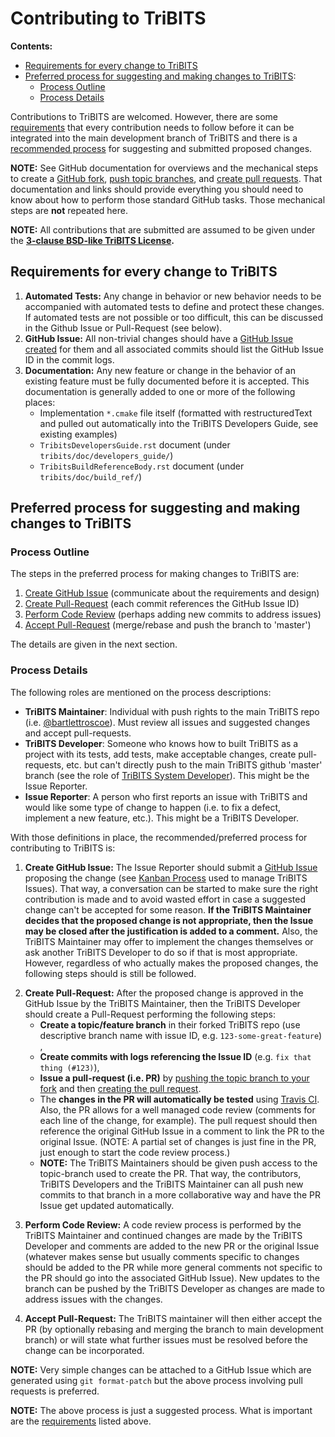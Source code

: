 # Contributing to TriBITS

**Contents:**
* [Requirements for every change to TriBITS](#requirements)
* [Preferred process for suggesting and making changes to TriBITS](#process):
  * [Process Outline](#process_outline)
  * [Process Details](#process_details)

Contributions to TriBITS are welcomed.  However, there are some [requirements](#requirements) that every contribution needs to follow before it can be integrated into the main development branch of TriBITS and there is a [recommended process](#process) for suggesting and submitted proposed changes.

**NOTE:** See GitHub documentation for overviews and the mechanical steps to create a [GitHub fork](https://help.github.com/articles/about-forks/), [push topic branches](https://help.github.com/articles/pushing-to-a-remote/), and [create pull requests](https://help.github.com/articles/creating-a-pull-request/).  That documentation and links should provide everything you should need to know about how to perform those standard GitHub tasks.  Those mechanical steps are **not** repeated here.

**NOTE:** All contributions that are submitted are assumed to be given under the **[3-clause BSD-like TriBITS License](https://github.com/TriBITSPub/TriBITS/blob/master/tribits/Copyright.txt).**

<a name="requirements"/>

## Requirements for every change to TriBITS

1. **Automated Tests:** Any change in behavior or new behavior needs to be accompanied with automated tests to define and protect these changes.  If automated tests are not possible or too difficult, this can be discussed in the Github Issue or Pull-Request (see below).
2. **GitHub Issue:** All non-trivial changes should have a [GitHub Issue created](#process_create_issue) for them and all associated commits should list the GitHub Issue ID in the commit logs.
3. **Documentation:** Any new feature or change in the behavior of an existing feature must be fully documented before it is accepted.  This documentation is generally added to one or more of the following places:
   * Implementation `*.cmake` file itself (formatted with restructuredText and pulled out automatically into the TriBITS Developers Guide, see existing examples)
   * `TribitsDevelopersGuide.rst` document (under `tribits/doc/developers_guide/`)
   * `TribitsBuildReferenceBody.rst` document (under `tribits/doc/build_ref/`)

<a name="process">

## Preferred process for suggesting and making changes to TriBITS

<a name="process_outline">

### Process Outline

The steps in the preferred process for making changes to TriBITS are:

1. [Create GitHub Issue](#process_create_issue) (communicate about the requirements and design)
2. [Create Pull-Request](#process_create_pull_request) (each commit references the GitHub Issue ID)
3. [Perform Code Review](#process_code_review) (perhaps adding new commits to address issues)
4. [Accept Pull-Request](#process_accept_pull_request) (merge/rebase and push the branch to 'master')

The details are given in the next section.

<a name="process_details"/>

### Process Details

The following roles are mentioned on the process descriptions:
* **TriBITS Maintainer**: Individual with push rights to the main TriBITS repo (i.e. [@bartlettroscoe](https://github.com/bartlettroscoe)).  Must review all issues and suggested changes and accept pull-requests.
* **TriBITS Developer**: Someone who knows how to built TriBITS as a project with its tests, add tests, make acceptable changes, create pull-requests, etc. but can't directly push to the main TriBITS github 'master' branch (see the role of [TriBITS System Developer](https://tribits.org/doc/TribitsDevelopersGuide.html#tribits-developer-and-user-roles)).  This might be the Issue Reporter.
* **Issue Reporter**: A person who first reports an issue with TriBITS and would like some type of change to happen (i.e. to fix a defect, implement a new feature, etc.).  This might be a TriBITS Developer.

With those definitions in place, the recommended/preferred process for contributing to TriBITS is:

<a name="process_create_issue"/>

1. **Create GitHub Issue:** The Issue Reporter should submit a [GitHub Issue](https://github.com/TriBITSPub/TriBITS/issues) proposing the change (see [Kanban Process](https://github.com/TriBITSPub/TriBITS/wiki/Kanban-Process-for-Issue-Tracking) used to manage TriBITS Issues).  That way, a conversation can be started to make sure the right contribution is made and to avoid wasted effort in case a suggested change can't be accepted for some reason.  **If the TriBITS Maintainer decides that the proposed change is not appropriate, then the Issue may be closed after the justification is added to a comment.**  Also, the TriBITS Maintainer may offer to implement the changes themselves or ask another TriBITS Developer to do so if that is most appropriate.  However, regardless of who actually makes the proposed changes, the following steps should is still be followed.

<a name="process_create_pull_request"/>

2. **Create Pull-Request:** After the proposed change is approved in the GitHub Issue by the TriBITS Maintainer, then the TriBITS Developer should create a Pull-Request performing the following steps:
    * **Create a topic/feature branch** in their forked TriBITS repo (use descriptive branch name with issue ID, e.g. `123-some-great-feature`) ,
    * **Create commits with logs referencing the Issue ID** (e.g. `fix that thing (#123)`),
    * **Issue a pull-request (i.e. PR)** by [pushing the topic branch to your fork](https://help.github.com/articles/pushing-to-a-remote/) and then [creating the pull request](https://help.github.com/articles/creating-a-pull-request/).
    * The **changes in the PR will automatically be tested** using [Travis CI](https://travis-ci.org/TriBITSPub/TriBITS).  Also, the PR allows for a well managed code review (comments for each line of the change, for example).  The pull request should then reference the original GitHub Issue in a comment to link the PR to the original Issue.  (NOTE: A partial set of changes is just fine in the PR, just enough to start the code review process.)
    * **NOTE:** The TriBITS Maintainers should be given push access to the topic-branch used to create the PR.  That way, the contributors, TriBITS Developers and the TriBITS Maintainer can all push new commits to that branch in a more collaborative way and have the PR Issue get updated automatically.

<a name="process_code_review"/>

3. **Perform Code Review:** A code review process is performed by the TriBITS Maintainer and continued changes are made by the TriBITS Developer and comments are added to the new PR or the original Issue (whatever makes sense but usually comments specific to changes should be added to the PR while more general comments not specific to the PR should go into the associated GitHub Issue).  New updates to the branch can be pushed by the TriBITS Developer as changes are made to address issues with the changes.

<a name="process_accept_pull_request"/>

4. **Accept Pull-Request:** The TriBITS maintainer will then either accept the PR (by optionally rebasing and merging the branch to main development branch) or will state what further issues must be resolved before the change can be incorporated.

**NOTE:** Very simple changes can be attached to a GitHub Issue which are generated using `git format-patch` but the above process involving pull requests is preferred. 

**NOTE:** The above process is just a suggested process.  What is important are the [requirements](#requirements) listed above.
